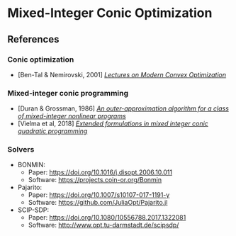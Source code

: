 # Mixed-Integer Conic Optimization

## References

### Conic optimization

* [Ben-Tal & Nemirovski, 2001] [_Lectures on Modern Convex Optimization_](https://doi.org/10.1137/1.9780898718829)

### Mixed-integer conic programming

* [Duran & Grossman, 1986] [_An outer-approximation algorithm for a class of mixed-integer nonlinear programs_](https://doi.org/10.1007/BF02592064)
* [Vielma et al, 2018] [_Extended formulations in mixed integer conic quadratic programming_](https://doi.org/10.1007/s12532-016-0113-y)

### Solvers
* BONMIN:
    * Paper: https://doi.org/10.1016/j.disopt.2006.10.011
    * Software: https://projects.coin-or.org/Bonmin
* Pajarito:
    * Paper: https://doi.org/10.1007/s10107-017-1191-y
    * Software: https://github.com/JuliaOpt/Pajarito.jl
* SCIP-SDP: 
    * Paper: https://doi.org/10.1080/10556788.2017.1322081
    * Software: http://www.opt.tu-darmstadt.de/scipsdp/